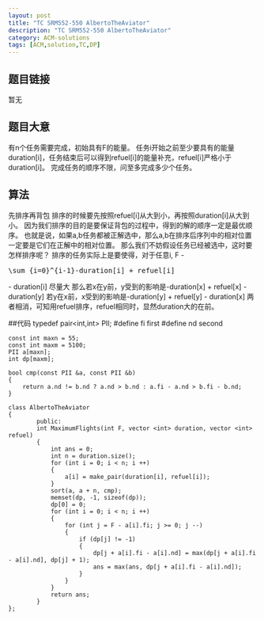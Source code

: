 ```yaml
---
layout: post
title: "TC SRM552-550 AlbertoTheAviator"
description: "TC SRM552-550 AlbertoTheAviator"
category: ACM-solutions
tags: [ACM,solution,TC,DP]
---
```


## 题目链接
暂无

## 题目大意
有n个任务需要完成，初始具有F的能量。
任务i开始之前至少要具有的能量duration[i]，任务结束后可以得到refuel[i]的能量补充，refuel[i]严格小于duration[i]。
完成任务的顺序不限，问至多完成多少个任务。

## 算法
先排序再背包
排序的时候要先按照refuel[i]从大到小，再按照duration[i]从大到小。
因为我们排序的目的是要保证背包的过程中，得到的解的顺序一定是最优顺序。
也就是说，如果a,b任务都被正解选中，那么a,b在排序后序列中的相对位置一定要是它们在正解中的相对位置。
那么我们不妨假设任务已经被选中，这时要怎样排序呢？
排序的任务实际上是要使得，对于任意i, F - <pre xml:lang="latex">\sum_{i=0}^{i-1}-duration[i] + refuel[i]</pre> - duration[i] 尽量大
那么若x在y前，y受到的影响是-duration[x] + refuel[x] - duration[y]
若y在x前，x受到的影响是-duration[y] + refuel[y] - duration[x]
两者相消，可知用refuel排序，refuel相同时，显然duration大的在前。

##代码
	typedef pair<int,int> PII;
	#define fi first
	#define nd second

	const int maxn = 55;
	const int maxm = 5100;
	PII a[maxn];
	int dp[maxm];

	bool cmp(const PII &a, const PII &b)
	{
    	return a.nd != b.nd ? a.nd > b.nd : a.fi - a.nd > b.fi - b.nd;
	}

	class AlbertoTheAviator
	{
    	    public:
        	int MaximumFlights(int F, vector <int> duration, vector <int> refuel)
        	{
            	int ans = 0;
            	int n = duration.size();
            	for (int i = 0; i < n; i ++)
           		{
                	a[i] = make_pair(duration[i], refuel[i]);
            	}
            	sort(a, a + n, cmp);
            	memset(dp, -1, sizeof(dp));
            	dp[0] = 0;
            	for (int i = 0; i < n; i ++)
            	{
                	for (int j = F - a[i].fi; j >= 0; j --)
                	{
                    	if (dp[j] != -1)
                    	{
                        	dp[j + a[i].fi - a[i].nd] = max(dp[j + a[i].fi - a[i].nd], dp[j] + 1);
                        	ans = max(ans, dp[j + a[i].fi - a[i].nd]);
                    	}
                	}
            	}
            	return ans;
        	}
	};